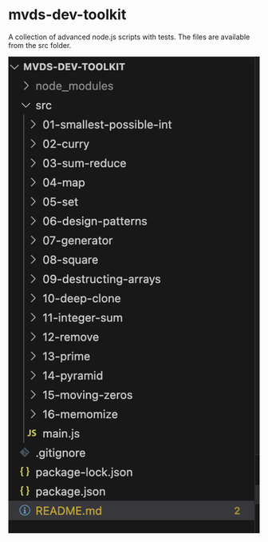 # mvds-dev-toolkit

A collection of advanced node.js scripts with tests. The files are available from the src folder.

![files](files.png)